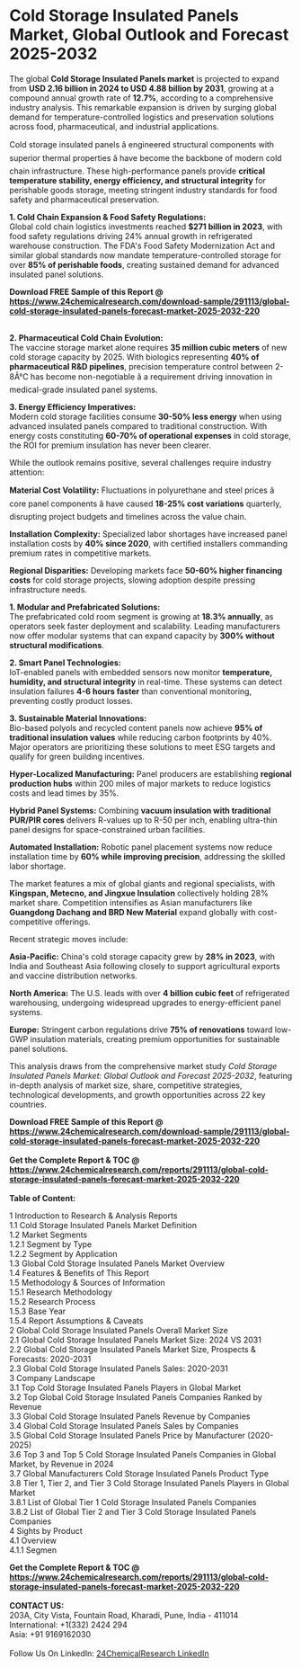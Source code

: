<h1>Cold Storage Insulated Panels Market, Global Outlook and Forecast 2025-2032</h1><p>The global <strong>Cold Storage Insulated Panels market</strong> is projected to expand from <strong>USD 2.16 billion in 2024 to USD 4.88 billion by 2031</strong>, growing at a compound annual growth rate of <strong>12.7%</strong>, according to a comprehensive industry analysis. This remarkable expansion is driven by surging global demand for temperature-controlled logistics and preservation solutions across food, pharmaceutical, and industrial applications.</p><p>Cold storage insulated panels â engineered structural components with superior thermal properties â have become the backbone of modern cold chain infrastructure. These high-performance panels provide <strong>critical temperature stability, energy efficiency, and structural integrity</strong> for perishable goods storage, meeting stringent industry standards for food safety and pharmaceutical preservation.</p><p><strong>1. Cold Chain Expansion &amp; Food Safety Regulations:</strong><br>
Global cold chain logistics investments reached <strong>$271 billion in 2023</strong>, with food safety regulations driving 24% annual growth in refrigerated warehouse construction. The FDA's Food Safety Modernization Act and similar global standards now mandate temperature-controlled storage for over <strong>85% of perishable foods</strong>, creating sustained demand for advanced insulated panel solutions.</p><div><b>Download FREE Sample of this Report @ 
            <a href="https://www.24chemicalresearch.com/download-sample/291113/global-cold-storage-insulated-panels-forecast-market-2025-2032-220">
            https://www.24chemicalresearch.com/download-sample/291113/global-cold-storage-insulated-panels-forecast-market-2025-2032-220</a></b></div><br><p><strong>2. Pharmaceutical Cold Chain Evolution:</strong><br>
The vaccine storage market alone requires <strong>35 million cubic meters</strong> of new cold storage capacity by 2025. With biologics representing <strong>40% of pharmaceutical R&amp;D pipelines</strong>, precision temperature control between 2-8Â°C has become non-negotiable â a requirement driving innovation in medical-grade insulated panel systems.</p><p><strong>3. Energy Efficiency Imperatives:</strong><br>
Modern cold storage facilities consume <strong>30-50% less energy</strong> when using advanced insulated panels compared to traditional construction. With energy costs constituting <strong>60-70% of operational expenses</strong> in cold storage, the ROI for premium insulation has never been clearer.</p><p>While the outlook remains positive, several challenges require industry attention:</p><p><strong>Material Cost Volatility:</strong> Fluctuations in polyurethane and steel prices â core panel components â have caused <strong>18-25% cost variations</strong> quarterly, disrupting project budgets and timelines across the value chain.</p><p><strong>Installation Complexity:</strong> Specialized labor shortages have increased panel installation costs by <strong>40% since 2020</strong>, with certified installers commanding premium rates in competitive markets.</p><p><strong>Regional Disparities:</strong> Developing markets face <strong>50-60% higher financing costs</strong> for cold storage projects, slowing adoption despite pressing infrastructure needs.</p><p><strong>1. Modular and Prefabricated Solutions:</strong><br>
The prefabricated cold room segment is growing at <strong>18.3% annually</strong>, as operators seek faster deployment and scalability. Leading manufacturers now offer modular systems that can expand capacity by <strong>300% without structural modifications</strong>.</p><p><strong>2. Smart Panel Technologies:</strong><br>
IoT-enabled panels with embedded sensors now monitor <strong>temperature, humidity, and structural integrity</strong> in real-time. These systems can detect insulation failures <strong>4-6 hours faster</strong> than conventional monitoring, preventing costly product losses.</p><p><strong>3. Sustainable Material Innovations:</strong><br>
Bio-based polyols and recycled content panels now achieve <strong>95% of traditional insulation values</strong> while reducing carbon footprints by 40%. Major operators are prioritizing these solutions to meet ESG targets and qualify for green building incentives.</p><p><strong>Hyper-Localized Manufacturing:</strong> Panel producers are establishing <strong>regional production hubs</strong> within 200 miles of major markets to reduce logistics costs and lead times by 35%.</p><p><strong>Hybrid Panel Systems:</strong> Combining <strong>vacuum insulation with traditional PUR/PIR cores</strong> delivers R-values up to R-50 per inch, enabling ultra-thin panel designs for space-constrained urban facilities.</p><p><strong>Automated Installation:</strong> Robotic panel placement systems now reduce installation time by <strong>60% while improving precision</strong>, addressing the skilled labor shortage.</p><p>The market features a mix of global giants and regional specialists, with <strong>Kingspan, Metecno, and Jingxue Insulation</strong> collectively holding 28% market share. Competition intensifies as Asian manufacturers like <strong>Guangdong Dachang and BRD New Material</strong> expand globally with cost-competitive offerings.</p><p>Recent strategic moves include:</p><p><strong>Asia-Pacific:</strong> China's cold storage capacity grew by <strong>28% in 2023</strong>, with India and Southeast Asia following closely to support agricultural exports and vaccine distribution networks.</p><p><strong>North America:</strong> The U.S. leads with over <strong>4 billion cubic feet</strong> of refrigerated warehousing, undergoing widespread upgrades to energy-efficient panel systems.</p><p><strong>Europe:</strong> Stringent carbon regulations drive <strong>75% of renovations</strong> toward low-GWP insulation materials, creating premium opportunities for sustainable panel solutions.</p><p>This analysis draws from the comprehensive market study <em>Cold Storage Insulated Panels Market: Global Outlook and Forecast 2025-2032</em>, featuring in-depth analysis of market size, share, competitive strategies, technological developments, and growth opportunities across 22 key countries.</p><div><b>Download FREE Sample of this Report @ 
            <a href="https://www.24chemicalresearch.com/download-sample/291113/global-cold-storage-insulated-panels-forecast-market-2025-2032-220">
            https://www.24chemicalresearch.com/download-sample/291113/global-cold-storage-insulated-panels-forecast-market-2025-2032-220</a></b></div><br><div><b>Get the Complete Report & TOC @ 
            <a href="https://www.24chemicalresearch.com/reports/291113/global-cold-storage-insulated-panels-forecast-market-2025-2032-220">
            https://www.24chemicalresearch.com/reports/291113/global-cold-storage-insulated-panels-forecast-market-2025-2032-220</a></b></div><br>
            <b>Table of Content:</b><p>1 Introduction to Research & Analysis Reports<br />
 1.1 Cold Storage Insulated Panels Market Definition<br />
 1.2 Market Segments<br />
 1.2.1 Segment by Type<br />
 1.2.2 Segment by Application<br />
 1.3 Global Cold Storage Insulated Panels Market Overview<br />
 1.4 Features & Benefits of This Report<br />
 1.5 Methodology & Sources of Information<br />
 1.5.1 Research Methodology<br />
 1.5.2 Research Process<br />
 1.5.3 Base Year<br />
 1.5.4 Report Assumptions & Caveats<br />
2 Global Cold Storage Insulated Panels Overall Market Size<br />
 2.1 Global Cold Storage Insulated Panels Market Size: 2024 VS 2031<br />
 2.2 Global Cold Storage Insulated Panels Market Size, Prospects & Forecasts: 2020-2031<br />
 2.3 Global Cold Storage Insulated Panels Sales: 2020-2031<br />
3 Company Landscape<br />
 3.1 Top Cold Storage Insulated Panels Players in Global Market<br />
 3.2 Top Global Cold Storage Insulated Panels Companies Ranked by Revenue<br />
 3.3 Global Cold Storage Insulated Panels Revenue by Companies<br />
 3.4 Global Cold Storage Insulated Panels Sales by Companies<br />
 3.5 Global Cold Storage Insulated Panels Price by Manufacturer (2020-2025)<br />
 3.6 Top 3 and Top 5 Cold Storage Insulated Panels Companies in Global Market, by Revenue in 2024<br />
 3.7 Global Manufacturers Cold Storage Insulated Panels Product Type<br />
 3.8 Tier 1, Tier 2, and Tier 3 Cold Storage Insulated Panels Players in Global Market<br />
 3.8.1 List of Global Tier 1 Cold Storage Insulated Panels Companies<br />
 3.8.2 List of Global Tier 2 and Tier 3 Cold Storage Insulated Panels Companies<br />
4 Sights by Product<br />
 4.1 Overview<br />
 4.1.1 Segmen</p><div><b>Get the Complete Report & TOC @ 
            <a href="https://www.24chemicalresearch.com/reports/291113/global-cold-storage-insulated-panels-forecast-market-2025-2032-220">
            https://www.24chemicalresearch.com/reports/291113/global-cold-storage-insulated-panels-forecast-market-2025-2032-220</a></b></div><br><b>CONTACT US:</b><br>
            203A, City Vista, Fountain Road, Kharadi, Pune, India - 411014<br>
            International: +1(332) 2424 294<br>
            Asia: +91 9169162030 <br><br>
            Follow Us On LinkedIn: <a href="https://www.linkedin.com/company/24chemicalresearch/">24ChemicalResearch LinkedIn</a>